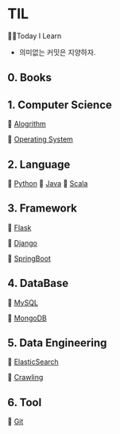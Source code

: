 # TIL
🏃‍♂️Today I Learn
- 의미없는 커밋은 지양하자.

## 0. Books

## 1. Computer Science
📙 [Alogrithm](Algorithm)

📙 [Operating System](OperationgSystem)

## 2. Language
📙 [Python](python)
📙 [Java](Java)
📙 [Scala](Scala)

## 3. Framework
📙 [Flask](Flask)

📙 [Django](Django)

📙 [SpringBoot](SpringBoot)

## 4. DataBase
📙 [MySQL](DB/MySQL/)

📙 [MongoDB](DB/MongoDB/)
## 5. Data Engineering
📙 [ElasticSearch](ElasticStack)

📙 [Crawling](Crawling)

## 6. Tool
📙 [Git](git)

